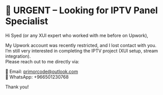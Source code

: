 # 🔴 URGENT – Looking for IPTV Panel Specialist

Hi Syed (or any XUI expert who worked with me before on Upwork),

My Upwork account was recently restricted, and I lost contact with you.  
I’m still very interested in completing the IPTV project (XUI setup, stream integration).  
Please reach out to me directly via:

📧 Email: primorcode@outlook.com  
📱 WhatsApp: +966501230768

Thank you!

